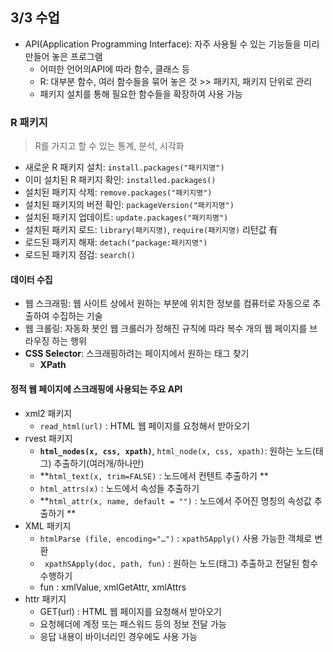 ## 3/3 수업

* API(Application Programming Interface): 자주 사용될 수 있는 기능들을 미리 만들어 놓은 프로그램
  * 어떠한 언어의API에 따라 함수, 클래스 등
  * R: 대부분 함수, 여러 함수들을 묶어 놓은 것 >> 패키지, 패키지 단위로 관리
  * 패키지 설치를 통해 필요한 함수들을 확장하여 사용 가능



### R 패키지

> R를 가지고 할 수 있는 통계, 분석, 시각화

* 새로운 R 패키지 설치: `install.packages("패키지명")`
* 이미 설치된 R 패키지 확인: `installed.packages()`
* 설치된 패키지 삭제: `remove.packages("패키지명")`
* 설치된 패키지의 버전 확인: `packageVersion("패키지명")`
* 설치된 패키지 업데이트: `update.packages("패키지명")`
* 설치된 패키지 로드: `library(패키지명)`, `require(패키지명)` 리턴값 有
* 로드된 패키지 해재: `detach("package:패키지명")`
* 로드된 패키지 점검: `search()`





#### 데이터 수집

* 웹 스크래핑: 웹 사이트 상에서 원하는 부분에 위치한 정보를 컴퓨터로 자동으로 추출하여 수집하는 기술
* 웹 크롤링: 자동화 봇인 웹 크롤러가 정해진 규칙에 따라 복수 개의 웹 페이지를 브라우징 하는 행위
* **CSS Selector**: 스크래핑하려는 페이지에서 원하는 태그 찾기
  * **XPath**





#### 정적 웹 페이지에 스크래핑에 사용되는 주요 API

* xml2 패키지 
  * `read_html(url)` : HTML 웹 페이지를 요청해서 받아오기
* rvest 패키지 
  * **`html_nodes(x, css, xpath)`**, `html_node(x, css, xpath)`: 원하는 노드(태그) 추출하기(여러개/하나만)
  * **`html_text(x, trim=FALSE)` : 노드에서 컨텐트 추출하기 **
  * `html_attrs(x)` : 노드에서 속성들 추출하기 
  * **`html_attr(x, name, default = "")` : 노드에서 주어진 명칭의 속성값 추출하기 **
* XML 패키지 
  * `htmlParse (file, encoding="…")` : `xpathSApply()` 사용 가능한 객체로 변환
  * ` xpathSApply(doc, path, fun)` : 원하는 노드(태그) 추출하고 전달된 함수 수행하기 
  * fun : xmlValue, xmlGetAttr, xmlAttrs
* httr 패키지 
  * GET(url) : HTML 웹 페이지를 요청해서 받아오기 
  * 요청헤더에 계정 또는 패스워드 등의 정보 전달 가능 
  * 응답 내용이 바이너리인 경우에도 사용 가능